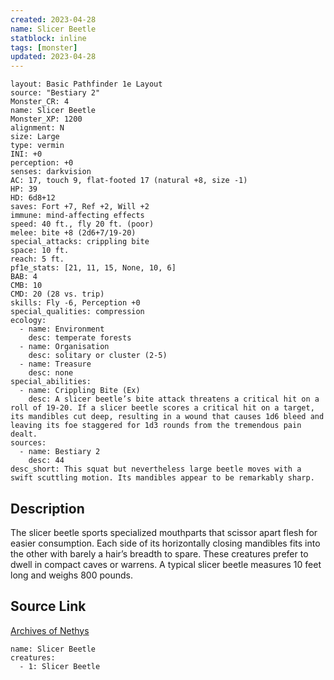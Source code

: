 ```yaml
---
created: 2023-04-28
name: Slicer Beetle
statblock: inline
tags: [monster]
updated: 2023-04-28
---
```

```statblock
layout: Basic Pathfinder 1e Layout
source: "Bestiary 2"
Monster_CR: 4
name: Slicer Beetle
Monster_XP: 1200
alignment: N
size: Large
type: vermin
INI: +0
perception: +0
senses: darkvision
AC: 17, touch 9, flat-footed 17 (natural +8, size -1)
HP: 39
HD: 6d8+12
saves: Fort +7, Ref +2, Will +2
immune: mind-affecting effects
speed: 40 ft., fly 20 ft. (poor)
melee: bite +8 (2d6+7/19-20)
special_attacks: crippling bite
space: 10 ft.
reach: 5 ft.
pf1e_stats: [21, 11, 15, None, 10, 6]
BAB: 4
CMB: 10
CMD: 20 (28 vs. trip)
skills: Fly -6, Perception +0
special_qualities: compression
ecology:
  - name: Environment
    desc: temperate forests
  - name: Organisation
    desc: solitary or cluster (2-5)
  - name: Treasure
    desc: none
special_abilities:
  - name: Crippling Bite (Ex)
    desc: A slicer beetle’s bite attack threatens a critical hit on a roll of 19-20. If a slicer beetle scores a critical hit on a target, its mandibles cut deep, resulting in a wound that causes 1d6 bleed and leaving its foe staggered for 1d3 rounds from the tremendous pain dealt.
sources:
  - name: Bestiary 2
    desc: 44
desc_short: This squat but nevertheless large beetle moves with a swift scuttling motion. Its mandibles appear to be remarkably sharp. 
```
## Description
The slicer beetle sports specialized mouthparts that scissor apart flesh for easier consumption. Each side of its horizontally closing mandibles fits into the other with barely a hair’s breadth to spare. These creatures prefer to dwell in compact caves or warrens. A typical slicer beetle measures 10 feet long and weighs 800 pounds.
## Source Link
[Archives of Nethys](https://aonprd.com/MonsterDisplay.aspx?ItemName=Slicer%20Beetle)
```encounter-table
name: Slicer Beetle
creatures:
  - 1: Slicer Beetle
```

